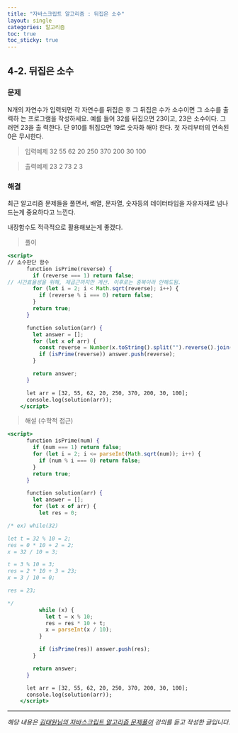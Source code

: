 ```yaml
---
title: "자바스크립트 알고리즘 : 뒤집은 소수"
layout: single
categories: 알고리즘
toc: true
toc_sticky: true
---
```


## 4-2. 뒤집은 소수

### 문제

N개의 자연수가 입력되면 각 자연수를 뒤집은 후 그 뒤집은 수가 소수이면 그 소수를 출력하
는 프로그램을 작성하세요. 예를 들어 32를 뒤집으면 23이고, 23은 소수이다. 그러면 23을 출
력한다. 단 910를 뒤집으면 19로 숫자화 해야 한다. 첫 자리부터의 연속된 0은 무시한다.

> 입력예제
> 32 55 62 20 250 370 200 30 100

> 출력예제
> 23 2 73 2 3

### 해결

최근 알고리즘 문제들을 풀면서, 배열, 문자열, 숫자등의 데이터타입을 자유자재로 넘나드는게 중요하다고 느낀다.

내장함수도 적극적으로 활용해보는게 좋겠다.

> 풀이

```jsx
<script>
// 소수판단 함수
      function isPrime(reverse) {
        if (reverse === 1) return false;
// 시간효율성을 위해, 제곱근까지만 계산. 이후로는 중복이라 안해도됨.
        for (let i = 2; i < Math.sqrt(reverse); i++) {
          if (reverse % i === 0) return false;
        }
        return true;
      }

      function solution(arr) {
        let answer = [];
        for (let x of arr) {
          const reverse = Number(x.toString().split("").reverse().join(""));
          if (isPrime(reverse)) answer.push(reverse);
        }

        return answer;
      }

      let arr = [32, 55, 62, 20, 250, 370, 200, 30, 100];
      console.log(solution(arr));
    </script>
```

> 해설 (수학적 접근)

```jsx
<script>
      function isPrime(num) {
        if (num === 1) return false;
        for (let i = 2; i <= parseInt(Math.sqrt(num)); i++) {
          if (num % i === 0) return false;
        }
        return true;
      }

      function solution(arr) {
        let answer = [];
        for (let x of arr) {
          let res = 0;

/* ex) while(32)

let t = 32 % 10 = 2;
res = 0 * 10 + 2 = 2;
x = 32 / 10 = 3;

t = 3 % 10 = 3;
res = 2 * 10 + 3 = 23;
x = 3 / 10 = 0;

res = 23;

*/
          while (x) {
            let t = x % 10;
            res = res * 10 + t;
            x = parseInt(x / 10);
          }

          if (isPrime(res)) answer.push(res);
        }

        return answer;
      }

      let arr = [32, 55, 62, 20, 250, 370, 200, 30, 100];
      console.log(solution(arr));
    </script>
```

---

_해당 내용은 [김태원님의 자바스크립트 알고리즘 문제풀이](https://www.inflearn.com/course/%EC%9E%90%EB%B0%94%EC%8A%A4%ED%81%AC%EB%A6%BD%ED%8A%B8-%EC%95%8C%EA%B3%A0%EB%A6%AC%EC%A6%98-%EB%AC%B8%EC%A0%9C%ED%92%80%EC%9D%B4/dashboard) 강의를 듣고 작성한 글입니다._
